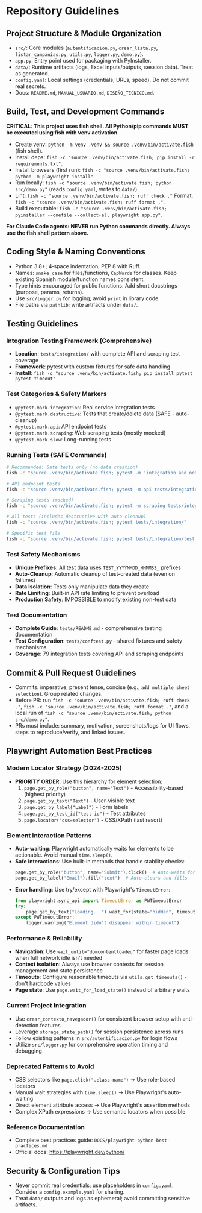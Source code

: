 # Repository Guidelines

## Project Structure & Module Organization
- `src/`: Core modules (`autentificacion.py`, `crear_lista.py`, `listar_campanias.py`, `utils.py`, `logger.py`, `demo.py`).
- `app.py`: Entry point used for packaging with PyInstaller.
- `data/`: Runtime artifacts (logs, Excel inputs/outputs, session data). Treat as generated.
- `config.yaml`: Local settings (credentials, URLs, speed). Do not commit real secrets.
- Docs: `README.md`, `MANUAL_USUARIO.md`, `DISEÑO_TECNICO.md`.

## Build, Test, and Development Commands
**CRITICAL: This project uses fish shell. All Python/pip commands MUST be executed using fish with venv activation.**

- Create venv: `python -m venv .venv && source .venv/bin/activate.fish` (fish shell).
- Install deps: `fish -c "source .venv/bin/activate.fish; pip install -r requirements.txt"`.
- Install browsers (first run): `fish -c "source .venv/bin/activate.fish; python -m playwright install"`.
- Run locally: `fish -c "source .venv/bin/activate.fish; python src/demo.py"` (reads `config.yaml`, writes to `data/`).
- Lint: `fish -c "source .venv/bin/activate.fish; ruff check ."` Format: `fish -c "source .venv/bin/activate.fish; ruff format ."`.
- Build executable: `fish -c "source .venv/bin/activate.fish; pyinstaller --onefile --collect-all playwright app.py"`.

**For Claude Code agents: NEVER run Python commands directly. Always use the fish shell pattern above.**

## Coding Style & Naming Conventions
- Python 3.8+; 4‑space indentation; PEP 8 with Ruff.
- Names: `snake_case` for files/functions, `CapWords` for classes. Keep existing Spanish module/function names consistent.
- Type hints encouraged for public functions. Add short docstrings (purpose, params, returns).
- Use `src/logger.py` for logging; avoid `print` in library code.
- File paths via `pathlib`; write artifacts under `data/`.

## Testing Guidelines

### Integration Testing Framework (Comprehensive)
- **Location**: `tests/integration/` with complete API and scraping test coverage
- **Framework**: pytest with custom fixtures for safe data handling
- **Install**: `fish -c "source .venv/bin/activate.fish; pip install pytest pytest-timeout"`

### Test Categories & Safety Markers
- `@pytest.mark.integration`: Real service integration tests
- `@pytest.mark.destructive`: Tests that create/delete data (SAFE - auto-cleanup)
- `@pytest.mark.api`: API endpoint tests
- `@pytest.mark.scraping`: Web scraping tests (mostly mocked)
- `@pytest.mark.slow`: Long-running tests

### Running Tests (SAFE Commands)
```bash
# Recommended: Safe tests only (no data creation)
fish -c "source .venv/bin/activate.fish; pytest -m 'integration and not destructive' tests/integration/"

# API endpoint tests
fish -c "source .venv/bin/activate.fish; pytest -m api tests/integration/"

# Scraping tests (mocked)
fish -c "source .venv/bin/activate.fish; pytest -m scraping tests/integration/"

# All tests (includes destructive with auto-cleanup)
fish -c "source .venv/bin/activate.fish; pytest tests/integration/"

# Specific test file
fish -c "source .venv/bin/activate.fish; pytest tests/integration/test_api_suscriptores.py -v"
```

### Test Safety Mechanisms
- **Unique Prefixes**: All test data uses `TEST_YYYYMMDD_HHMMSS_` prefixes
- **Auto-Cleanup**: Automatic cleanup of test-created data (even on failures)
- **Data Isolation**: Tests only manipulate data they create
- **Rate Limiting**: Built-in API rate limiting to prevent overload
- **Production Safety**: IMPOSSIBLE to modify existing non-test data

### Test Documentation
- **Complete Guide**: `tests/README.md` - comprehensive testing documentation
- **Test Configuration**: `tests/conftest.py` - shared fixtures and safety mechanisms
- **Coverage**: 79 integration tests covering API and scraping endpoints

## Commit & Pull Request Guidelines
- Commits: imperative, present tense, concise (e.g., `add multiple sheet selection`). Group related changes.
- Before PR: run `fish -c "source .venv/bin/activate.fish; ruff check ."`, `fish -c "source .venv/bin/activate.fish; ruff format ."`, and a local run of `fish -c "source .venv/bin/activate.fish; python src/demo.py"`.
- PRs must include: summary, motivation, screenshots/logs for UI flows, steps to reproduce/verify, and linked issues.

## Playwright Automation Best Practices

### Modern Locator Strategy (2024-2025)
- **PRIORITY ORDER**: Use this hierarchy for element selection:
  1. `page.get_by_role("button", name="Text")` - Accessibility-based (highest priority)
  2. `page.get_by_text("Text")` - User-visible text
  3. `page.get_by_label("Label")` - Form labels
  4. `page.get_by_test_id("test-id")` - Test attributes
  5. `page.locator("css=selector")` - CSS/XPath (last resort)

### Element Interaction Patterns
- **Auto-waiting**: Playwright automatically waits for elements to be actionable. Avoid manual `time.sleep()`.
- **Safe interactions**: Use built-in methods that handle stability checks:
  ```python
  page.get_by_role("button", name="Submit").click()  # Auto-waits for visible, enabled, stable
  page.get_by_label("Email").fill("text")  # Auto-clears and fills
  ```
- **Error handling**: Use try/except with Playwright's `TimeoutError`:
  ```python
  from playwright.sync_api import TimeoutError as PWTimeoutError
  try:
      page.get_by_text("Loading...").wait_for(state="hidden", timeout=10000)
  except PWTimeoutError:
      logger.warning("Element didn't disappear within timeout")
  ```

### Performance & Reliability
- **Navigation**: Use `wait_until="domcontentloaded"` for faster page loads when full network idle isn't needed
- **Context isolation**: Always use browser contexts for session management and state persistence
- **Timeouts**: Configure reasonable timeouts via `utils.get_timeouts()` - don't hardcode values
- **Page state**: Use `page.wait_for_load_state()` instead of arbitrary waits

### Current Project Integration
- Use `crear_contexto_navegador()` for consistent browser setup with anti-detection features
- Leverage `storage_state_path()` for session persistence across runs
- Follow existing patterns in `src/autentificacion.py` for login flows
- Utilize `src/logger.py` for comprehensive operation timing and debugging

### Deprecated Patterns to Avoid
- CSS selectors like `page.click(".class-name")` → Use role-based locators
- Manual wait strategies with `time.sleep()` → Use Playwright's auto-waiting
- Direct element attribute access → Use Playwright's assertion methods
- Complex XPath expressions → Use semantic locators when possible

### Reference Documentation
- Complete best practices guide: `DOCS/playwright-python-best-practices.md`
- Official docs: https://playwright.dev/python/

## Security & Configuration Tips
- Never commit real credentials; use placeholders in `config.yaml`. Consider a `config.example.yaml` for sharing.
- Treat `data/` outputs and logs as ephemeral; avoid committing sensitive artifacts.
